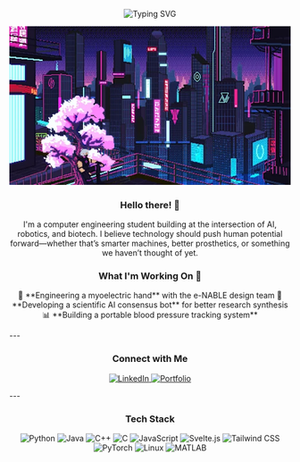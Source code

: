 <!-- Animated Heading -->
<p align="center">
  <img src="https://readme-typing-svg.demolab.com?font=Fira+Code&size=30&pause=1000&color=FFA500&center=true&vCenter=true&width=600&lines=Welcome+to+My+Profile;Systems+Architect;Computational+Engineer; Biotech+Integrator" alt="Typing SVG" pause=500 duration=100 />
</p>

<!-- Banner GIF -->
<p align="center">
  <img 
    src="hero.gif" 
    alt="Banner GIF" 
    width="800"
  />
</p>

<h3 align="center">Hello there! 👋</h3>
<p align="center">
I'm a computer engineering student building at the intersection of AI, robotics, and biotech.  
I believe technology should push human potential forward—whether that’s smarter machines, better prosthetics, or something we haven’t thought of yet.
</p>

<h3 align="center">What I'm Working On 🚀</h3>
<p align="center">
🦾 **Engineering a myoelectric hand** with the e-NABLE design team  
🧠 **Developing a scientific AI consensus bot** for better research synthesis  
📊 **Building a portable blood pressure tracking system**  
</p>
---

<!-- Social Media Links -->
<h3 align="center">Connect with Me</h3>
<p align="center">
  <!-- LinkedIn -->
  <a href="https://www.linkedin.com/in/yassin-lahrime" target="_blank">
    <img src="https://img.shields.io/badge/LinkedIn-%230077B5.svg?&style=for-the-badge&logo=linkedin&logoColor=white" alt="LinkedIn"/>
  </a>
  <!-- Portfolio -->
  <a href="https://yassinlahrime.com" target="_blank">
    <img src="https://img.shields.io/badge/Portfolio-%23000000.svg?&style=for-the-badge&logo=firefox&logoColor=white" alt="Portfolio"/>
  </a>
</p>
---

<!-- Tech Stack -->
<h3 align="center">Tech Stack</h3>
<p align="center">
  <!-- Programming Languages -->
  <img src="https://img.shields.io/badge/-Python-3776AB?style=for-the-badge&logo=python&logoColor=white" alt="Python"/>
  <img src="https://img.shields.io/badge/-Java-007396?style=for-the-badge&logo=java&logoColor=white" alt="Java"/>
  <img src="https://img.shields.io/badge/-C++-00599C?style=for-the-badge&logo=c%2B%2B&logoColor=white" alt="C++"/>
  <img src="https://img.shields.io/badge/-C-00599C?style=for-the-badge&logo=c&logoColor=white" alt="C"/>
  <img src="https://img.shields.io/badge/-JavaScript-F7DF1E?style=for-the-badge&logo=javascript&logoColor=black" alt="JavaScript"/>

  
  <!-- Frameworks & Libraries -->
  <img src="https://img.shields.io/badge/-Svelte-FF3E00?style=for-the-badge&logo=svelte&logoColor=white" alt="Svelte.js"/>
  <img src="https://img.shields.io/badge/-Tailwind%20CSS-06B6D4?style=for-the-badge&logo=tailwind-css&logoColor=white" alt="Tailwind CSS"/>
  <img src="https://img.shields.io/badge/-Pytorch-EE4C2C?style=for-the-badge&logo=pytorch&logoColor=white" alt="PyTorch"/>
  
  <!-- Tools & Platforms -->
  <img src="https://img.shields.io/badge/-Linux-FCC624?style=for-the-badge&logo=linux&logoColor=black" alt="Linux"/>
  <img src="https://img.shields.io/badge/-MATLAB-0076A8?style=for-the-badge&logo=mathworks&logoColor=white" alt="MATLAB"/>




</p>
